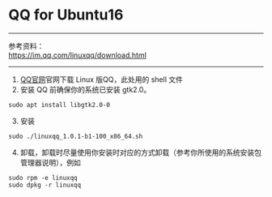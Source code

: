# QQ for Ubuntu16
____
参考资料：  
https://im.qq.com/linuxqq/download.html
____
1. [QQ官网](https://im.qq.com/linuxqq/download.html)官网下载 Linux 版QQ，此处用的 shell 文件
2. 安装 QQ 前确保你的系统已安装 gtk2.0。
```shell
sudo apt install libgtk2.0-0
```
3. 安装
```shell
sudo ./linuxqq_1.0.1-b1-100_x86_64.sh
```
4. 卸载，卸载时尽量使用你安装时对应的方式卸载（参考你所使用的系统安装包管理器说明），例如
```shell
sudo rpm -e linuxqq
sudo dpkg -r linuxqq
```